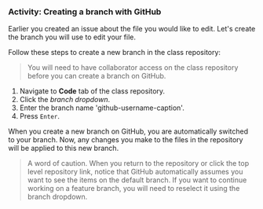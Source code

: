 ### Activity: Creating a branch with GitHub

Earlier you created an issue about the file you would like to edit. Let's create the branch you will use to edit your file.

Follow these steps to create a new branch in the class repository:

> You will need to have collaborator access on the class repository before you can create a branch on GitHub.

1. Navigate to **Code** tab of the class repository.
1. Click the *branch dropdown*.
1. Enter the branch name 'github-username-caption'.
1. Press `Enter`.

When you create a new branch on GitHub, you are automatically switched to your branch. Now, any changes you make to the files in the repository will be applied to this new branch.

> A word of caution. When you return to the repository or click the top level repository link, notice that GitHub automatically assumes you want to see the items on the default branch. If you want to continue working on a feature branch, you will need to reselect it using the branch dropdown.
